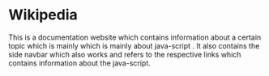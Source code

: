 # Wikipedia
This is a documentation website which contains information about a certain topic which is mainly which is mainly about java-script . It also contains the side navbar which also works and refers to the respective links which contains information about the java-script.
